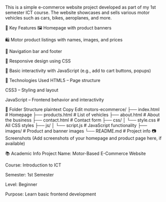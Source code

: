This is a simple e-commerce website project developed as part of my 1st semester ICT course. The website showcases and sells various motor vehicles such as cars, bikes, aeroplanes, and more.

🚗 Key Features
🖼️ Homepage with product banners

🛍️ Motor product listings with names, images, and prices

🧭 Navigation bar and footer

🎨 Responsive design using CSS

🧠 Basic interactivity with JavaScript (e.g., add to cart buttons, popups)

🔧 Technologies Used
HTML5 – Page structure

CSS3 – Styling and layout

JavaScript – Frontend behavior and interactivity

📁 Folder Structure
plaintext
Copy
Edit
motors-ecommerce/
├── index.html             # Homepage
├── products.html          # List of vehicles
├── about.html             # About the business
├── contact.html           # Contact form
├── css/
│   └── style.css          # All CSS styles
├── js/
│   └── script.js          # JavaScript functionality
├── images/                # Product and banner images
└── README.md              # Project info
📷 Screenshots
(Add screenshots of your homepage and product page here, if available)

📚 Academic Info
Project Name: Motor-Based E-Commerce Website

Course: Introduction to ICT

Semester: 1st Semester

Level: Beginner

Purpose: Learn basic frontend development
